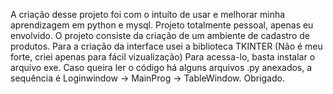 A criação desse projeto foi com o intuíto de usar e melhorar minha aprendizagem em python e mysql. Projeto totalmente pessoal, apenas eu envolvido.
O projeto consiste da criação de um ambiente de cadastro de produtos. Para a criação da interface usei a biblioteca TKINTER (Não é meu forte, criei apenas para fácil vizualização)
Para acessa-lo, basta instalar o arquivo exe. Caso queira ler o código há alguns arquivos .py anexados, a sequência é Loginwindow -> MainProg -> TableWindow. Obrigado.
